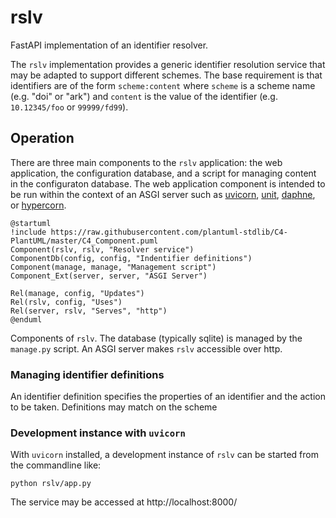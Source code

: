 # rslv

FastAPI implementation of an identifier resolver.

The `rslv`  implementation provides a generic identifier resolution service that may be adapted
to support different schemes. The base requirement is that identifiers are of the
form `scheme:content` where `scheme` is a scheme name (e.g. "doi" or "ark") and `content` is the
value of the identifier (e.g. `10.12345/foo` or `99999/fd99`).

## Operation

There are three main components to the `rslv` application: the web application, the configuration database, and a script for managing content in the configuraton database. The web application component is intended to be run within the context of an ASGI server such as [uvicorn](https://www.uvicorn.org/), [unit](https://unit.nginx.org/), [daphne](https://github.com/django/daphne/), or [hypercorn](https://pgjones.gitlab.io/hypercorn/).

```
@startuml
!include https://raw.githubusercontent.com/plantuml-stdlib/C4-PlantUML/master/C4_Component.puml
Component(rslv, rslv, "Resolver service")
ComponentDb(config, config, "Indentifier definitions")
Component(manage, manage, "Management script")
Component_Ext(server, server, "ASGI Server")

Rel(manage, config, "Updates")
Rel(rslv, config, "Uses")
Rel(server, rslv, "Serves", "http")
@enduml
```
Components of `rslv`. The database (typically sqlite) is managed by the `manage.py` script. An ASGI server makes `rslv` accessible over http.

### Managing identifier definitions

An identifier definition specifies the properties of an identifier and the action to be taken. Definitions may match on the scheme

### Development instance with `uvicorn`

With `uvicorn` installed, a development instance of `rslv` can be started from the commandline like:

```
python rslv/app.py
```

The service may be accessed at http://localhost:8000/
